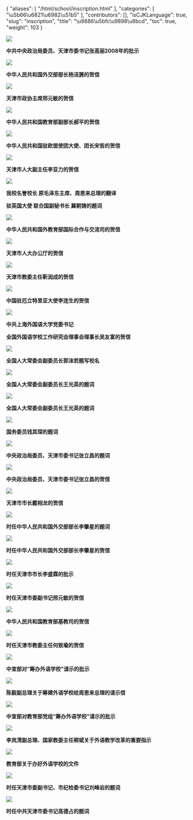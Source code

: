 {
    "aliases": [
        "/html/school/inscription.html"
    ],
    "categories": [
        "\u5b66\u6821\u6982\u51b5"
    ],
    "contributors": [],
    "isCJKLanguage": true,
    "slug": "inscription",
    "title": "\u9886\u5bfc\u9898\u8bcd",
    "toc": true,
    "weight": 103
}

**![](https://cdn.tfls.online/mirror/full/19275dc2766b0f27f044b723c2b2eb94c402c5d0.jpg)**




**中共中央政治局委员、天津市委书记张高丽2008年的批示**




**![](https://cdn.tfls.online/mirror/full/fa675e9f5a081d913661bfb936837d8c40ee3ea1.jpg)**




**中华人民共和国外交部部长杨洁篪的贺信**




**![](https://cdn.tfls.online/mirror/full/61ee1026da19a265a9527fa0868e751df9141453.jpg)**




**天津市政协主席邢元敏的贺信**




**![](https://cdn.tfls.online/mirror/full/e73c6a20c9ba266133621a5b42f0ab4cd55d5ac9.jpg)**




**中华人民共和国教育部副部长郝平的贺信**




**![](https://cdn.tfls.online/mirror/full/a156f8f61f070e9fc93d06405f46a840c402591d.jpg)**




**中华人民共和国驻欧盟使团大使、团长宋哲的贺信**




**![](https://cdn.tfls.online/mirror/full/0feb06634a08ea7dc99a7b5f464ba802a4b80572.jpg)**




**天津市人大副主任李亚力的贺信**




**![](https://cdn.tfls.online/mirror/full/7ef82233a627e3c64788cfcd423959cda38db510.jpg)**




**我校名誉校长 原毛泽东主席、周恩来总理的翻译**




**驻英国大使 联合国副秘书长 冀朝铸的题词**




**![](https://cdn.tfls.online/mirror/full/7f986bf108bbff0e33540cffdcae908e9ff9c94a.jpg)**




**中华人民共和国外教育部国际合作与交流司的贺信**




**![](https://cdn.tfls.online/mirror/full/bcbd69b96b70954470afe83c95a97832a16c0032.jpg)**




**天津市人大办公厅的贺信**




**![](https://cdn.tfls.online/mirror/full/05c7a70ae3393ab117938b734896acfc351dd8c6.jpg)**




**天津市教委主任靳润成的贺信**




**![](https://cdn.tfls.online/mirror/full/458fde66b9b64eb856981635915f531b4b05738e.jpg)**




**中国驻厄立特里亚大使李连生的贺信**




**![](https://cdn.tfls.online/mirror/full/fe764111c585685c347943d28e5c8806eb6da024.jpg)**




**中共上海外国语大学党委书记**




**全国外国语学校工作研究会理事会理事长吴友富的贺信**




**![](https://cdn.tfls.online/mirror/full/0b51aa9301479cd35e7a202dc70effe8abe12259.jpg)**




**全国人大常委会副委员长郭沫若题写校名**




**![](https://cdn.tfls.online/mirror/full/15587b2b232bbcc593a294627c0425993fd1540c.jpg)**




**全国人大常委会副委员长王光英的题词**




**![](https://cdn.tfls.online/mirror/full/971d86e6de2d788a9cc4a9cbc86105d10937f3ce.jpg)**




**全国人大常委会副委员长王光英的题词**




**![](https://cdn.tfls.online/mirror/full/eafdb8d90798680356c539d9bacfe9adc0370f05.jpg)**




**国务委员钱其琛的题词**




**![](https://cdn.tfls.online/mirror/full/11e885de41462cb78c96ca61995e156297f0901a.jpg)**




**中央政治局委员、天津市委书记张立昌的题词**




**![](https://cdn.tfls.online/mirror/full/95a3e2f6cf0ca4af5eeeb13ecdf3b074a8be72cb.jpg)**




**中央政治局委员、天津市委书记张立昌的贺信**




**![](https://cdn.tfls.online/mirror/full/bc76140e596ee76e919a4e921ee3f1adae6941b2.jpg)**




**天津市市长戴相龙的贺信**




**![](https://cdn.tfls.online/mirror/full/1e31bdc23d547eb5307f7b1f32d984f79cd72d14.jpg)**




**时任中华人民共和国外交部部长李肇星的题词**




**![](https://cdn.tfls.online/mirror/full/43294e208357787b28eda2c668b1ef9beb3d30f6.jpg)**




**时任中华人民共和国外交部部长李肇星的贺信**




**![](https://cdn.tfls.online/mirror/full/1f1b9093f6009683b4a06e904f824eb94c66e478.jpg)**




**时任天津市市长李盛霖的批示**




**![](https://cdn.tfls.online/mirror/full/ebcd1369a9947b2ec41712464d9d301bd4b6e3ad.jpg)**




**时任天津市委副书记邢元敏的贺信**




**![](https://cdn.tfls.online/mirror/full/a5f68c751463fe73463f2c23d7899ab984107a0d.jpg)**




**中华人民共和国教育部基教司的贺信**




**![](https://cdn.tfls.online/mirror/full/e70d8eedfb4cf4758e72dd7109c51cafe296f733.jpg)**




**时任天津市教委主任何致瑜的贺信**




**![](https://cdn.tfls.online/mirror/full/25ea16f188d3482a26c92d6dddcb224259d5b6b0.jpg)**




**中宣部对“筹办外语学校”请示的批示**




**![](https://cdn.tfls.online/mirror/full/bba983fcc4ab243637e0c3f2d3adf77fb3717f60.jpg)**




**陈毅副总理关于筹建外语学校给周恩来总理的请示信**




**![](https://cdn.tfls.online/mirror/full/7e0bf7c89ebdd8eaa3051f52613afaa127608065.jpg)**




**中宣部对教育部党组“筹办外语学校”请示的批示**




**![](https://cdn.tfls.online/mirror/full/82247205f7442e7f1d8e3109ce354d2e02d8e3e0.jpg)**




**李岚清副总理、国家教委主任柳斌关于外语教学改革的重要指示**




**![](https://cdn.tfls.online/mirror/full/6f0bf454be2b8516e73755412743aa212712cb68.jpg)**




**教育部关于办好外语学校的文件**




**![](https://cdn.tfls.online/mirror/full/90e0c6339ff4abcb1cc3bc7871fcf12c57f78772.jpg)**




**时任天津市委副书记、市纪检委书记刘峰岩的题词**




**![](https://cdn.tfls.online/mirror/full/bc301514380d1c04c10561dcce4dcc7def395942.jpg)**




**时任中共天津市委书记高德占的题词**


